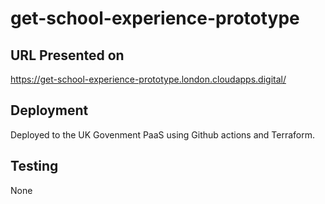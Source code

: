 # get-school-experience-prototype

## URL Presented on
https://get-school-experience-prototype.london.cloudapps.digital/

## Deployment
Deployed to the UK Govenment PaaS using Github actions and Terraform.

## Testing
None
